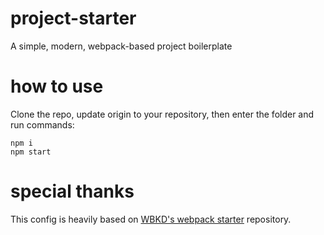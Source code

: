 # project-starter
A simple, modern, webpack-based project boilerplate

# how to use

Clone the repo, update origin to your repository, then enter the folder and run commands:

```
npm i
npm start
```

# special thanks

This config is heavily based on [WBKD's webpack starter](https://github.com/wbkd/webpack-starter/) repository.

